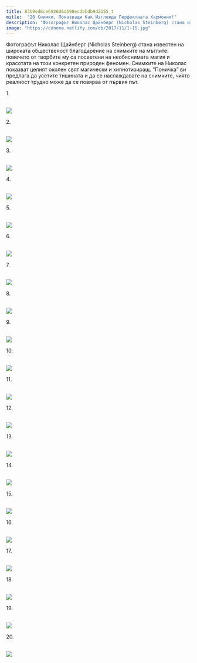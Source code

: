 ```yaml
---
title: 83b9ed6ce6926d6db98ecdbbdb9d2155_t
mitle:  "20 Снимки, Показващи Как Изглежда Перфектната Хармония!"
description: "Фотографът Николас Щайнберг (Nicholas Steinberg) стана известен на широката общественост благодарение на снимките на мъглите: повечето от творбите му са посветени на необя"
image: "https://cdnone.netlify.com/db/2017/11/1-15.jpg"
---
```


 <p>Фотографът Николас Щайнберг (Nicholas Steinberg) стана известен на широката общественост благодарение на снимките на мъглите: повечето от творбите му са посветени на необяснимата магия и красотата на този конкретен природен феномен. Снимките на Николас показват целият околен свят магически и хипнотизиращ. “Поничка” ви предлага да усетите тишината и да се наслаждавате на снимките, чиято реалност трудно може да се повярва от първия път.</p>      <p>1.</p> <p> <br/><img src="https://cdnone.netlify.com/db/2017/11/1-15.jpg"/><br/></p> <p>2.</p>      <p> <br/><img src="https://cdnone.netlify.com/db/2017/11/2-15.jpg"/><br/></p> <p>3.</p> <p> <br/><img src="https://cdnone.netlify.com/db/2017/11/3-15.jpg"/><br/></p> <p>4.</p>      <p> <br/><img src="https://cdnone.netlify.com/db/2017/11/4-15.jpg"/><br/></p> <p>5.</p> <p> <br/><img src="https://cdnone.netlify.com/db/2017/11/5-13.jpg"/><br/></p> <p>6.</p> <p> <br/><img src="https://cdnone.netlify.com/db/2017/11/6-16.jpg"/><br/></p> <p>7.</p>      <p> <br/><img src="https://cdnone.netlify.com/db/2017/11/7-15.jpg"/><br/></p> <p>8.</p> <p> <br/><img src="https://cdnone.netlify.com/db/2017/11/8-16.jpg"/><br/></p> <p>9.</p>      <p> <br/><img src="https://cdnone.netlify.com/db/2017/11/9-16.jpg"/><br/></p> <p>10.</p> <p> <br/><img src="https://cdnone.netlify.com/db/2017/11/10-16.jpg"/><br/></p> <p>11.</p> <p> <br/><img src="https://cdnone.netlify.com/db/2017/11/11-16.jpg"/><br/></p> <p>12.</p> <p> <br/><img src="https://cdnone.netlify.com/db/2017/11/12-16.jpg"/><br/></p> <p>13.</p> <p> <br/><img src="https://cdnone.netlify.com/db/2017/11/13-16.jpg"/><br/></p> <p>14.</p> <p> <br/><img src="https://cdnone.netlify.com/db/2017/11/14-16.jpg"/><br/></p> <p>15.</p> <p> <br/><img src="https://cdnone.netlify.com/db/2017/11/15-15.jpg"/><br/></p> <p>16.</p> <p> <br/><img src="https://cdnone.netlify.com/db/2017/11/16-15.jpg"/><br/></p> <p>17.</p> <p> <br/><img src="https://cdnone.netlify.com/db/2017/11/17-14.jpg"/><br/></p> <p>18.</p> <p> <br/><img src="https://cdnone.netlify.com/db/2017/11/18-15.jpg"/><br/></p> <p>19.</p> <p> <br/><img src="https://cdnone.netlify.com/db/2017/11/19-13.jpg"/><br/></p> <p>20.</p> <p> <br/><img src="https://cdnone.netlify.com/db/2017/11/20-12.jpg"/><br/></p>       